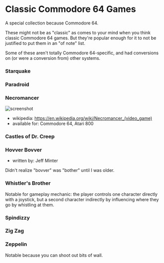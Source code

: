 Classic Commodore 64 Games
==========================

A special collection because Commodore 64.

These might not be as "classic" as comes to your mind when you think
classic Commodore 64 games.  But they're popular enough for it to not
be justified to put them in an "of note" list.

Some of these aren't totally Commodore 64-specific, and had conversions
on (or were a conversion from) other systems.

### Starquake

### Paradroid

### Necromancer

![screenshot](https://upload.wikimedia.org/wikipedia/en/3/3f/Necromancer_screen_snap.png)

*   wikipedia: https://en.wikipedia.org/wiki/Necromancer_(video_game)
*   available for: Commodore 64, Atari 800

### Castles of Dr. Creep

### Hovver Bovver

*   written by: Jeff Minter

Didn't realize "bovver" was "bother" until I was older.

### Whistler's Brother

Notable for gameplay mechanic: the player controls one character directly
with a joystick, but a second character indirectly by influencing where
they go by whistling at them.

### Spindizzy

### Zig Zag

### Zeppelin

Notable because you can shoot out bits of wall.
